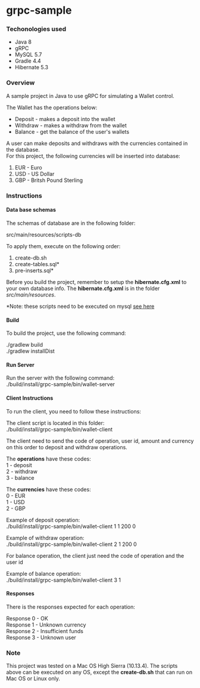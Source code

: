 # grpc-sample


### Techonologies used

* Java 8
* gRPC
* MySQL 5.7
* Gradle 4.4
* Hibernate 5.3

### Overview
A sample project in Java to use gRPC for simulating a Wallet control.  

The Wallet has the operations below:  
* Deposit - makes a deposit into the wallet
* Withdraw - makes a withdraw from the wallet
* Balance - get the balance of the user's wallets

A user can make deposits and withdraws with the currencies contained in the database.  
For this project, the following currencies will be inserted into database:
1. EUR - Euro
2. USD - US Dollar
3. GBP - Britsh Pound Sterling


### Instructions

#### Data base schemas
The schemas of database are in the following folder:

src/main/resources/scripts-db

To apply them, execute on the following order:

1. create-db.sh
2. create-tables.sql*
3. pre-inserts.sql*

Before you build the project, remember to setup the **hibernate.cfg.xml** to your own database info. The **hibernate.cfg.xml** is in the folder _src/main/resources_.  

*Note: these scripts need to be executed on mysql [see here](https://dev.mysql.com/doc/refman/8.0/en/batch-mode.html)

#### Build
To build the project, use the following command:

./gradlew build  
./gradlew installDist

#### Run Server
Run the server with the following command:  
./build/install/grpc-sample/bin/wallet-server

#### Client Instructions
To run the client, you need to follow these instructions:

The client script is located in this folder:  
./build/install/grpc-sample/bin/wallet-client

The client need to send the code of operation, user id, amount and currency on this order to deposit and withdraw operations.

The **operations** have these codes:  
1 - deposit  
2 - withdraw  
3 - balance  

The **currencies** have these codes:  
0 - EUR  
1 - USD  
2 - GBP

Example of deposit operation:  
./build/install/grpc-sample/bin/wallet-client 1 1 200 0

Example of withdraw operation:  
./build/install/grpc-sample/bin/wallet-client 2 1 200 0


For balance operation, the client just need the code of operation and the user id 

Example of balance operation:  
./build/install/grpc-sample/bin/wallet-client 3 1

#### Responses 
There is the responses expected for each operation:  

Response 0 - OK  
Response 1 - Unknown currency  
Response 2 - Insufficient funds  
Response 3 - Unknown user


### Note
This project was tested on a Mac OS High Sierra (10.13.4). The scripts above can be executed on any OS, except the **create-db.sh** that can run on Mac OS or Linux only.

